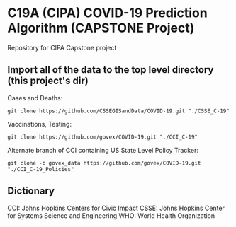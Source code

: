 # C19A (CIPA) COVID-19 Prediction Algorithm (CAPSTONE Project)

Repository for CIPA Capstone project


## Import all of the data to the top level directory (this project's dir)

Cases and Deaths:

`git clone https://github.com/CSSEGISandData/COVID-19.git "./CSSE_C-19"`

Vaccinations, Testing:

`git clone https://github.com/govex/COVID-19.git "./CCI_C-19"`

Alternate branch of CCI containing US State Level Policy Tracker:

`git clone -b govex_data https://github.com/govex/COVID-19.git "./CCI_C-19_Policies"`

## Dictionary

CCI: Johns Hopkins Centers for Civic Impact
CSSE: Johns Hopkins Center for Systems Science and Engineering
WHO: World Health Organization